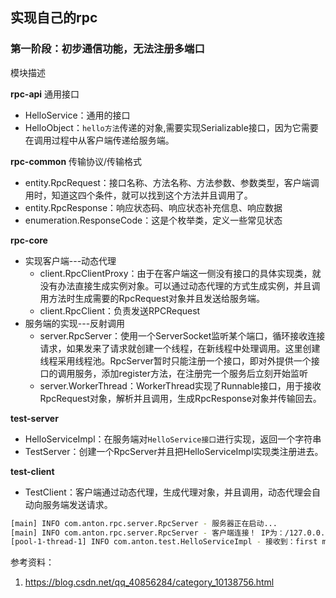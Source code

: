 ## 实现自己的rpc

### 第一阶段：初步通信功能，无法注册多端口

模块描述

**rpc-api**    通用接口
- HelloService：通用的接口
- HelloObject：`hello方法`传递的对象,需要实现Serializable接口，因为它需要在调用过程中从客户端传递给服务端。

**rpc-common**   传输协议/传输格式
- entity.RpcRequest：接口名称、方法名称、方法参数、参数类型，客户端调用时，知道这四个条件，就可以找到这个方法并且调用了。
- entity.RpcResponse：响应状态码、响应状态补充信息、响应数据
- enumeration.ResponseCode：这是个枚举类，定义一些常见状态

**rpc-core**
- 实现客户端---动态代理
    - client.RpcClientProxy：由于在客户端这一侧没有接口的具体实现类，就没有办法直接生成实例对象。可以通过动态代理的方式生成实例，并且调用方法时生成需要的RpcRequest对象并且发送给服务端。
    - client.RpcClient：负责发送RPCRequest
- 服务端的实现---反射调用
    - server.RpcServer：使用一个ServerSocket监听某个端口，循环接收连接请求，如果发来了请求就创建一个线程，在新线程中处理调用。这里创建线程采用线程池。RpcServer暂时只能注册一个接口，即对外提供一个接口的调用服务，添加register方法，在注册完一个服务后立刻开始监听
    - server.WorkerThread：WorkerThread实现了Runnable接口，用于接收RpcRequest对象，解析并且调用，生成RpcResponse对象并传输回去。

**test-server**
- HelloServiceImpl：在服务端对`HelloService接口`进行实现，返回一个字符串
- TestServer：创建一个RpcServer并且把HelloServiceImpl实现类注册进去。

**test-client**
- TestClient：客户端通过动态代理，生成代理对象，并且调用，动态代理会自动向服务端发送请求。


```bash
[main] INFO com.anton.rpc.server.RpcServer - 服务器正在启动...
[main] INFO com.anton.rpc.server.RpcServer - 客户端连接！ IP为：/127.0.0.1
[pool-1-thread-1] INFO com.anton.test.HelloServiceImpl - 接收到：first message!
```

参考资料：
1. https://blog.csdn.net/qq_40856284/category_10138756.html